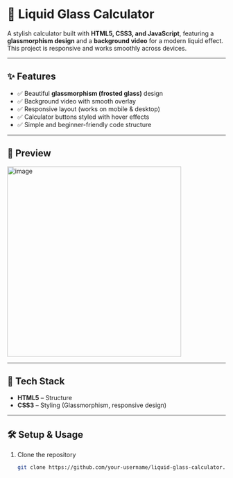 # 🎉 Liquid Glass Calculator

A stylish calculator built with **HTML5, CSS3, and JavaScript**, featuring a **glassmorphism design** and a **background video** for a modern liquid effect.  
This project is responsive and works smoothly across devices.

---

## ✨ Features
- ✅ Beautiful **glassmorphism (frosted glass)** design  
- ✅ Background video with smooth overlay  
- ✅ Responsive layout (works on mobile & desktop)  
- ✅ Calculator buttons styled with hover effects  
- ✅ Simple and beginner-friendly code structure  

---

## 📸 Preview


<img width="401" height="438" alt="image" src="https://github.com/user-attachments/assets/75c66cd2-b5e8-428f-9766-8b7e2c0c3a7b" />


---

## 🚀 Tech Stack
- **HTML5** – Structure  
- **CSS3** – Styling (Glassmorphism, responsive design)  


---
## 🛠️ Setup & Usage
1. Clone the repository
   ```bash
   git clone https://github.com/your-username/liquid-glass-calculator.git](https://github.com/Subhamku360/-Liquid-Glass-Calculator/

